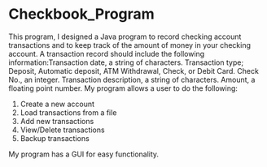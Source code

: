 # Checkbook_Program

This program, I designed a Java program to record checking account transactions
and to keep track of the amount of money in your checking account. A transaction record should
include the following information:Transaction date, a string of characters. Transaction type; Deposit, Automatic deposit, ATM Withdrawal, Check, or Debit Card. Check No., an integer. Transaction description, a string of characters.
Amount, a floating point number.
My program allows a user to do the following:
1. Create a new account
2. Load transactions from a file
3. Add new transactions
4. View/Delete transactions
5. Backup transactions

My program has a GUI for easy functionality.
